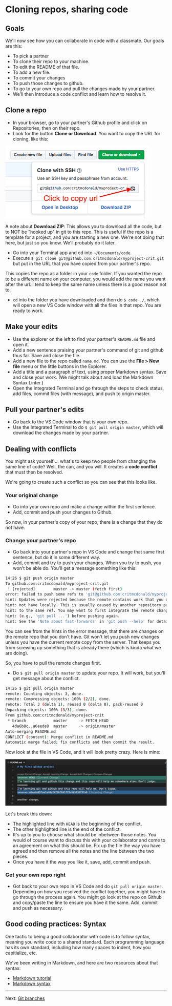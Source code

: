 # Cloning repos, sharing code

## Goals

We'll now see how you can collaborate in code with a classmate. Our goals are this:

* To pick a partner
* To clone their repo to your machine.
* To edit the README of that file.
* To add a new file.
* To commit your changes
* To push those changes to github.
* To go to your own repo and pull the changes made by your partner.
* We'll then introduce a code conflict and learn how to resolve it.

## Clone a repo

* In your browser, go to your partner's Github profile and click on Repositories, then on their repo.
* Look for the button **Clone or Download**. You want to copy the URL for cloning, like this:

![clone](../../images/clone-repo.png)

A note about **Download ZIP**: This allows you to download all the code, but to NOT be "hooked up" in git to this repo. This is useful if the repo is a template for a project, and you are starting a new one. We're not doing that here, but just so you know. We'll probably do it later.

* Go into your Terminal app and cd into `~/Documents/code`.
* Execute `$ git clone git@github.com:critmcdonald/myproject-crit.git` but put in the URL that you have copied from your partner's repo.

This copies the repo as a folder in your `code` folder. If you wanted the repo to be a different name on your computer, you would add the name you want after the url. I tend to keep the same name unless there is a good reason not to.

* `cd` into the folder you have downloaded and then do `$ code ./`, which will open a new VS Code window with all the files in that repo. You are ready to work.

## Make your edits

* Use the explorer on the left to find your partner's `README.md` file and open it.
* Add a new sentence praising your partner's command of git and github thus far. Save and close the file.
* Add a new file to the repo called `name.md`. You can use the **File > New file** menu or the little buttons in the Explorer.
* Add a title and a paragraph of text, using proper Markdown syntax. Save and close your work. (We might talk about and load the Markdown Syntax Linter.)
* Open the Integrated Terminal and go through the steps to check status, add files, commit files (with message), and push to origin master.

## Pull your partner's edits

* Go back to the VS Code window that is your own repo.
* Use the Integrated Terminal to do `$ git pull origin master`, which will download the changes made by your partner.

## Dealing with conflicts

You might ask yourself ... what's to keep two people from changing the same line of code? Well, the can, and you will. It creates a **code conflict** that must then be resolved.

We're going to create such a conflict so you can see that this looks like.

### Your original change

* Go into your own repo and make a change within the first sentence.
* Add, commit and push your changes to Github.

So now, in your partner's copy of your repo, there is a change that they do not have.

### Change your partner's repo

* Go back into your partner's repo in VS Code and change that same first sentence, but do it in some different way.
* Add, commit and try to push your changes. When you try to push, you won't be able do. You'll get a message something like this:

``` bash
14:26 $ git push origin master
To github.com:critmcdonald/myproject-crit.git
 ! [rejected]        master -> master (fetch first)
error: failed to push some refs to 'git@github.com:critmcdonald/myproject-crit.git'
hint: Updates were rejected because the remote contains work that you do
hint: not have locally. This is usually caused by another repository pushing
hint: to the same ref. You may want to first integrate the remote changes
hint: (e.g., 'git pull ...') before pushing again.
hint: See the 'Note about fast-forwards' in 'git push --help' for details.
```

You can see from the hints in the error message, that there are changes on the remote repo that you don't have. Git won't let you push new changes unless you have the current remote copy from the server. That keeps you from screwing up something that is already there (which is kinda what we are doing).

So, you have to pull the remote changes first.

* Do `$ git pull origin master` to update your repo. It will work, but you'll get message about the conflict.

``` bash
14:26 $ git pull origin master
remote: Counting objects: 3, done.
remote: Compressing objects: 100% (2/2), done.
remote: Total 3 (delta 1), reused 0 (delta 0), pack-reused 0
Unpacking objects: 100% (3/3), done.
From github.com:critmcdonald/myproject-crit
 * branch            master     -> FETCH_HEAD
   4da6b8c..a6eede8  master     -> origin/master
Auto-merging README.md
CONFLICT (content): Merge conflict in README.md
Automatic merge failed; fix conflicts and then commit the result.
```

Now look at the file in VS Code, and it will look pretty crazy. Here is mine:

![clone](../../images/conflict-screen.png)

Let's break this down:

* The highlighted line with `HEAD` is the beginning of the conflict.
* The other highlighted line is the end of the conflict.
* It's up to you to choose what should be inbetween those notes. You would of course want to discuss this with your collaborator and come to an agreement on what this should be. Fix up the file the way you have agreed and then remove all the notes and the line between the two pieces.
* Once you have it the way you like it, save, add, commit and push.

### Get your own repo right

* Got back to your own repo in VS Code and do `git pull origin master`. Depending on how you resolved the conflict together, you might have to go through the process again. You might go look at the repo on Github and copy/paste the line to ensure you have it the same. Add, commit and push as necessary.

## Good coding practices: Syntax

One tactic to being a good collaborator with code is to follow syntax, meaning you write code to a shared standard. Each programming language has its own standard, including how many spaces to indent, how you capitialize, etc.

We've been writing in Markdown, and here are two resources about that syntax:

* [Markdown tutorial](https://guides.github.com/features/mastering-markdown/)
* [Markdown syntax](https://help.github.com/articles/basic-writing-and-formatting-syntax/)

------

Next: [Git branches](git-branch.md)